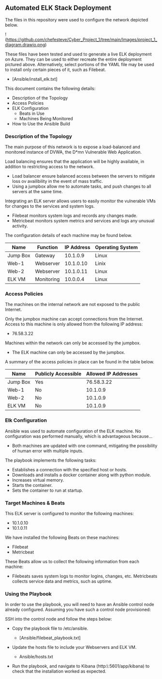 ## Automated ELK Stack Deployment

The files in this repository were used to configure the network depicted below.

!(https://github.com/chefesteve/Cyber_Project_1/tree/main/Images/project_1_diagram.drawio.png)

These files have been tested and used to generate a live ELK deployment on Azure. They can be used to either recreate the entire deployment pictured above. Alternatively, select portions of the YAML file may be used to install only certain pieces of it, such as Filebeat.

  - [Ansible/install_elk.txt]

This document contains the following details:
- Description of the Topology
- Access Policies
- ELK Configuration
  - Beats in Use
  - Machines Being Monitored
- How to Use the Ansible Build


### Description of the Topology

The main purpose of this network is to expose a load-balanced and monitored instance of DVWA, the D*mn Vulnerable Web Application.

Load balancing ensures that the application will be highly available, in addition to restricting access to the network.
- Load balancer ensure balanced access between the servers to mitigate loss ov availibility in the event of mass traffic.
- Using a jumpbox allow me to automate tasks, and push changes to all servers at the same time.

Integrating an ELK server allows users to easily monitor the vulnerable VMs for changes to the services and system logs.
- Filebeat monitors system logs and records any changes made.
- Metricbeat monitors system metrics and services and logs any unusual activity.

The configuration details of each machine may be found below.

| Name     | Function  | IP Address  | Operating System |
|----------|-----------|-------------|------------------|
| Jump Box |  Gateway  |  10.1.0.9   | Linux            |
| Web-1    | Webserver |  10.1.0.10  | Linix            |
| Web-2    | Webserver |  10.1.0.11  | Linux            |
| ELK VM   |Monitoring |  10.0.0.4   | Linux            |

### Access Policies

The machines on the internal network are not exposed to the public Internet. 

Only the jumpbox machine can accept connections from the Internet. Access to this machine is only allowed from the following IP address:
- 76.58.3.22

Machines within the network can only be accessed by the jumpbox.
- The ELK machine can only be accessed by the jumpbox.

A summary of the access policies in place can be found in the table below.

| Name     | Publicly Accessible | Allowed IP Addresses |
|----------|---------------------|----------------------|
| Jump Box | Yes                 | 76.58.3.22           |
| Web-1    | No                  | 10.1.0.9             |
| Web-2    | No                  | 10.1.0.9             |
| ELK VM   | No                  | 10.1.0.9             |
### Elk Configuration

Ansible was used to automate configuration of the ELK machine. No configuration was performed manually, which is advantageous because...
- Both machines are updated with one command, mitigating the possibility of human error with multiple inputs.

The playbook implements the following tasks:
- Establishes a connection with the specified host or hosts.
- Downloads and installs a docker container along with python module.
- Increases virtual memory.
- Starts the container.
- Sets the container to run at startup.

### Target Machines & Beats
This ELK server is configured to monitor the following machines:
- 10.1.0.10
- 10.1.0.11

We have installed the following Beats on these machines:
- Filebeat
- Metricbeat

These Beats allow us to collect the following information from each machine:
- Filebeats saves system logs to monitor logins, changes, etc.  Metricbeats collects service data and metrics, such as uptime.

### Using the Playbook
In order to use the playbook, you will need to have an Ansible control node already configured. Assuming you have such a control node provisioned: 

SSH into the control node and follow the steps below:
- Copy the playbook file to /etc/ansible.

  - [Ansible/filebeat_playbook.txt]

- Update the hosts file to include your Webservers and ELK VM.

  - Ansible/hosts.txt

- Run the playbook, and navigate to Kibana (http:\\<ELK VM IP>:5601/app/kibana) to check that the installation worked as expected.
